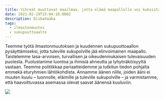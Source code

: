 ```yaml
---
title: Vihreät muuttavat maailmaa, jotta elämä maapallolla voi kukoistaa
date: 2021-02-19T15:04:10.000Z
description: Diibadaaba
tags:
  - ilmastonmuutos
  - sukupuuttoaalto
---
```

Teemme työtä ilmastonmuutoksen ja kuudennen sukupuuttoaallon pysäyttämiseksi, jotta tuleville sukupolville jää elinvoimainen maapallo. Taistelemme tasa-arvoisen, turvallisen ja oikeudenmukaisen tulevaisuuden puolesta. Puolustamme luontoa ja ihmisiä ahneutta ja lyhytnäköisyyttä vastaan. Teemme politiikkaa periaatteidemme ja tutkitun tiedon pohjalta emmekä eturyhmien lähtökohdista. Annamme äänen niille, joiden ääni ei muuten kuulu – luonnolle, eläimille ja tuleville sukupolville – ja varmistamme, että haavoittuvassa asemassa olevat saavat äänensä kuuluviin.

![](/img/erosion.jpg)